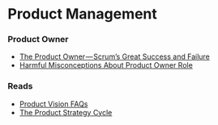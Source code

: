 # Product Management
### Product Owner
- [The Product Owner — Scrum’s Great Success and Failure](https://hackernoon.com/the-product-owner-scrums-great-success-and-failure-dfc12dbb3fd8)
- [Harmful Misconceptions About Product Owner Role](https://www.youtube.com/watch?v=cr2rjaGmUzo)

### Reads
- [Product Vision FAQs](https://www.romanpichler.com/blog/product-vision-faqs/)
- [The Product Strategy Cycle](https://www.romanpichler.com/blog/the-product-strategy-cycle)
